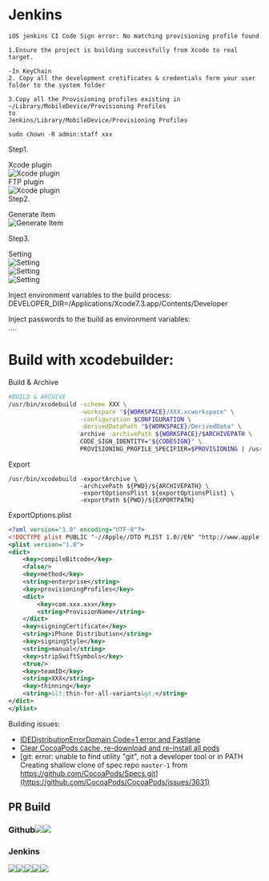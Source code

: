 # Jenkins

```
iOS jenkins CI Code Sign error: No matching provisioning profile found

1.Ensure the project is building successfully from Xcode to real target.

-In KeyChain
2. Copy all the development cretificates & credentials form your user folder to the system folder

3.Copy all the Provisioning profiles existing in
~/Library/MobileDevice/Provisioning Profiles
to
Jenkins/Library/MobileDevice/Provisioning Profiles

sudo chown -R admin:staff xxx
```

Step1.

Xcode plugin  
![Xcode plugin](assets/jenkins/Screen_Shot_2015-12-20_at_18.45.09.png)  
FTP plugin  
![Xcode plugin](assets/jenkins/Screen_Shot_2015-12-20_at_21.44.49.png)  
Step2.

Generate Item  
![Generate Item](assets/jenkins/Screen_Shot_2015-12-20_at_18.42.25.png)

Step3.

Setting  
![Setting](assets/jenkins/Screen_Shot_2015-12-20_at_18.46.22.png)  
![Setting](assets/jenkins/Screen_Shot_2015-12-20_at_18.38.41.png)  
![Setting](assets/jenkins/Screen_Shot_2015-12-20_at_18.47.23.png)

Inject environment variables to the build process:  
  DEVELOPER\_DIR=/Applications/Xcode7.3.app/Contents/Developer

Inject passwords to the build as environment variables:  
  ....

# Build with xcodebuilder:

Build & Archive

```bash
#BUILD & ARCHIVE
/usr/bin/xcodebuild -scheme XXX \
                    -workspace "${WORKSPACE}/XXX.xcworkspace" \
                    -configuration $CONFIGURATION \
                    -derivedDataPath "${WORKSPACE}/DerivedData" \
                    archive -archivePath ${WORKSPACE}/$ARCHIVEPATH \
                    CODE_SIGN_IDENTITY="${CODESIGN}" \
                    PROVISIONING_PROFILE_SPECIFIER=$PROVISIONING | /usr/local/bin/xcpretty -sc
```

Export

```batch
/usr/bin/xcodebuild -exportArchive \
                    -archivePath ${PWD}/${ARCHIVEPATH} \
                    -exportOptionsPlist ${exportOptionsPlist} \
                    -exportPath ${PWD}/${EXPORTPATH}
```

ExportOptions.plist

```xml
<?xml version="1.0" encoding="UTF-8"?>
<!DOCTYPE plist PUBLIC "-//Apple//DTD PLIST 1.0//EN" "http://www.apple.com/DTDs/PropertyList-1.0.dtd">
<plist version="1.0">
<dict>
    <key>compileBitcode</key>
    <false/>
    <key>method</key>
    <string>enterprise</string>
    <key>provisioningProfiles</key>
    <dict>
        <key>com.xxx.xxx</key>
        <string>ProvisionName</string>
    </dict>
    <key>signingCertificate</key>
    <string>iPhone Distribution</string>
    <key>signingStyle</key>
    <string>manual</string>
    <key>stripSwiftSymbols</key>
    <true/>
    <key>teamID</key>
    <string>XXX</string>
    <key>thinning</key>
    <string>&lt;thin-for-all-variants&gt;</string>
</dict>
</plist>
```

Building issues:

* [IDEDistributionErrorDomain Code=1 error and Fastlane](http://ajmccall.com/idedistributionerrordomain-code-1-error-and-fastlane/)
* [Clear CocoaPods cache, re-download and re-install all pods](https://gist.github.com/mbinna/4202236)
* [git: error: unable to find utility "git", not a developer tool or in PATH Creating shallow clone of spec repo `master-1` from https://github.com/CocoaPods/Specs.git](https://github.com/CocoaPods/CocoaPods/issues/3631)

## PR Build

### Github![](/assets/github_1.png)![](/assets/github_2.png)

### Jenkins

![](/assets/jenkins_1.png)![](/assets/jenkins_2.png)![](/assets/jenkins_3.png)![](/assets/jenkins_4.png)![](/assets/jenkins_5.png)

